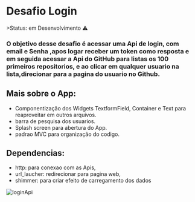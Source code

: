 <h1>Desafio Login </h1>
 >Status: em Desenvolvimento ⚠️

### O objetivo desse desafio é acessar uma Api de login, com email e Senha ,apos logar receber um token como resposta e em seguida acessar a Api do GitHub para listas os 100 primeiros repositorios, e ao clicar em qualquer usuario na lista,direcionar para a pagina do usuario no Github.


## Mais sobre o App:
+ Componentização dos Widgets TextformField, Container e Text para reaproveitar em outros arquivos.
+ barra de pesquisa dos usuarios.
+ Splash screen para abertura do App.
+ padrao MVC para organização do codigo.

## Dependencias:
+ http:  para conexao com as Apis,
+ url_laucher:   redirecionar para pagina web,
+ shimmer:  para criar efeito de carregamento dos dados

![loginApi](https://user-images.githubusercontent.com/98062365/167458556-b1851af8-d8b7-47df-82d9-b41ad359e5f3.gif)
